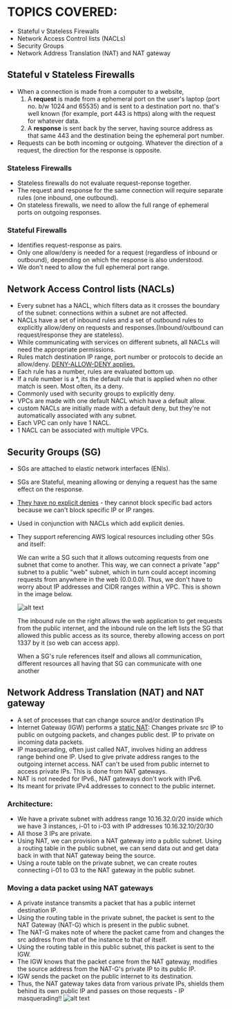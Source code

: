 # TOPICS COVERED:
- Stateful v Stateless Firewalls
- Network Access Control lists (NACLs)
- Security Groups
- Network Address Translation (NAT) and NAT gateway

## Stateful v Stateless Firewalls
- When a connection is made from a computer to a website,
    1. A **request** is made from a ephemeral port on the user's laptop (port no. b/w 1024 and 65535) and is sent to a destination port no. that's well known (for example, port 443 is https) along with the request for whatever data.
    2. A **response** is sent back by the server, having source address as that same 443 and the destination being the ephemeral port number.
- Requests can be both incoming or outgoing. Whatever the direction of a request, the direction for the response is opposite.

### Stateless Firewalls
- Stateless firewalls do not evaluate request-reponse together. 
- The request and response for the same connection will require separate rules (one inbound, one outbound). 
- On stateless firewalls, we need to allow the full range of ephemeral ports on outgoing responses.

### Stateful Firewalls
- Identifies request-response as pairs.
- Only one allow/deny is needed for a request (regardless of inbound or outbound), depending on which the response is also understood. 
- We don't need to allow the full ephemeral port range. 

## Network Access Control lists (NACLs)
- Every subnet has a NACL, which filters data as it crosses the boundary of the subnet: connections within a subnet are not affected.
- NACLs have a set of inbound rules and a set of outbound rules to explicitly allow/deny on requests and responses.(Inbound/outbound can request/response they are stateless).
- While communicating with services on different subnets, all NACLs will need the appropriate permissions. 
- Rules match destination IP range, port number or protocols to decide an allow/deny. <ins>DENY-ALLOW-DENY applies.</ins>
- Each rule has a number, rules are evaluated bottom up.
- If a rule number is a *, its the default rule that is applied when no other match is seen. Most often, its a deny. 
- Commonly used with security groups to explicitly deny.
- VPCs are made with one default NACL which have a default allow.
- custom NACLs are initially made with a default deny, but they're not automatically associated with any subnet. 
- Each VPC can only have 1 NACL.
- 1 NACL can be associated with multiple VPCs. 

## Security Groups (SG)
- SGs are attached to elastic network interfaces (ENIs).
- SGs are Stateful, meaning allowing or denying a request has the same effect on the response. 
- <ins>They have no explicit denies</ins> - they cannot block specific bad actors because we can't block specific IP or IP ranges. 
- Used in conjunction with NACLs which add explicit denies. 
- They support referencing AWS logical resources including other SGs and itself:
    <p>We can write a SG such that it allows outcoming requests from one subnet that come to another. This way, we can connect a private "app" subnet to a public "web" subnet, which in turn could accept incoming requests from anywhere in the web (0.0.0.0). Thus, we don't have to worry about IP addresses and CIDR ranges within a VPC. This is shown in the image below.</p>
    
    ![alt text](<Screenshots/Screenshot 2024-06-03 at 5.31.53 PM.png>)

    <p>The inbound rule on the right allows the web application to get requests from the public internet, and the inbound rule on the left lists the SG that allowed this public access as its source, thereby allowing access on port 1337 by it (so web can access app).</p>

    <p> When a SG's rule references itself and allows all communication, different resources all having that SG can communicate with one another </p>

## Network Address Translation (NAT) and NAT gateway
- A set of processes that can change source and/or destination IPs
- Internet Gateway (IGW) performs a <ins>static NAT</ins>: Changes private src IP to public on outgoing packets, and changes public dest. IP to private on incoming data packets.
- IP masquerading, often just called NAT, involves hiding an address range behind one IP. Used to give private address ranges to the outgoing internet access. NAT can't be used from public internet to access private IPs. This is done from NAT gateways.
- NAT is not needed for IPv6., NAT gateways don't work with IPv6. 
- Its meant for private IPv4 addresses to connect to the public internet. 

### Architecture:
- We have a private subnet with address range 10.16.32.0/20 inside which we have 3 instances, i-01 to i-03 with IP addresses 10.16.32.10/20/30
- All those 3 IPs are private.
- Using NAT, we can provision a NAT gateway into a public subnet. Using a routing table in the public subnet, we can send data out and get data back in with that NAT gateway being the source.
- Using a route table on the private subnet, we can create routes connecting i-01 to 03 to the NAT gateway in the public subnet. 

### Moving a data packet using NAT gateways
- A private instance transmits a packet that has a public internet destination IP.
- Using the routing table in the private subnet, the packet is sent to the NAT Gateway (NAT-G) which is present in the public subnet.
- The NAT-G makes note of where the packet came from and changes the src address from that of the instance to that of itself. 
- Using the routing table in this public subnet, this packet is sent to the IGW.
- The IGW knows that the packet came from the NAT gateway, modifies the source address from the NAT-G's private IP to its public IP.
- IGW sends the packet on the public internet to its destination.
- Thus, the NAT gateway takes data from various private IPs, shields them behind its own public IP and passes on those requests - IP masquerading!!
![alt text](<Screenshots/Screenshot 2024-06-03 at 6.34.46 PM.png>)